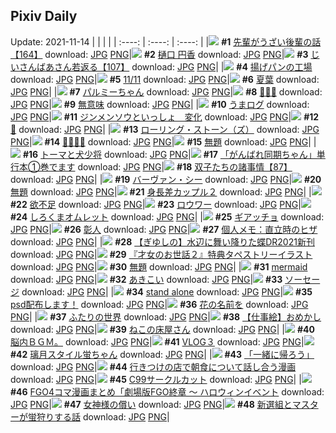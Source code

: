 ## Pixiv Daily
Update: 2021-11-14
|      |      |      |
| :----: | :----: | :----: |
|![](https://pixiv.microyu.workers.dev/c/240x480/img-master/img/2021/11/12/19/00/22/94084829_p0_master1200.jpg) **#1** [先輩がうざい後輩の話【164】](https://www.pixiv.net/artworks/94084829) download: [JPG](https://pixiv.microyu.workers.dev/img-original/img/2021/11/12/19/00/22/94084829_p0.jpg) [PNG](https://pixiv.microyu.workers.dev/img-original/img/2021/11/12/19/00/22/94084829_p0.png)|![](https://pixiv.microyu.workers.dev/c/240x480/img-master/img/2021/11/13/13/58/11/94071779_p0_master1200.jpg) **#2** [樋口 円香](https://www.pixiv.net/artworks/94071779) download: [JPG](https://pixiv.microyu.workers.dev/img-original/img/2021/11/13/13/58/11/94071779_p0.jpg) [PNG](https://pixiv.microyu.workers.dev/img-original/img/2021/11/13/13/58/11/94071779_p0.png)|![](https://pixiv.microyu.workers.dev/c/240x480/img-master/img/2021/11/13/10/52/36/94099674_p0_master1200.jpg) **#3** [じいさんばあさん若返る【107】](https://www.pixiv.net/artworks/94099674) download: [JPG](https://pixiv.microyu.workers.dev/img-original/img/2021/11/13/10/52/36/94099674_p0.jpg) [PNG](https://pixiv.microyu.workers.dev/img-original/img/2021/11/13/10/52/36/94099674_p0.png)|
|![](https://pixiv.microyu.workers.dev/c/240x480/img-master/img/2021/11/12/07/30/00/94077152_p0_master1200.jpg) **#4** [揚げパンの工場](https://www.pixiv.net/artworks/94077152) download: [JPG](https://pixiv.microyu.workers.dev/img-original/img/2021/11/12/07/30/00/94077152_p0.jpg) [PNG](https://pixiv.microyu.workers.dev/img-original/img/2021/11/12/07/30/00/94077152_p0.png)|![](https://pixiv.microyu.workers.dev/c/240x480/img-master/img/2021/11/12/00/00/08/94071793_p0_master1200.jpg) **#5** [11/11](https://www.pixiv.net/artworks/94071793) download: [JPG](https://pixiv.microyu.workers.dev/img-original/img/2021/11/12/00/00/08/94071793_p0.jpg) [PNG](https://pixiv.microyu.workers.dev/img-original/img/2021/11/12/00/00/08/94071793_p0.png)|![](https://pixiv.microyu.workers.dev/c/240x480/img-master/img/2021/11/12/00/00/07/94071783_p0_master1200.jpg) **#6** [夏葉](https://www.pixiv.net/artworks/94071783) download: [JPG](https://pixiv.microyu.workers.dev/img-original/img/2021/11/12/00/00/07/94071783_p0.jpg) [PNG](https://pixiv.microyu.workers.dev/img-original/img/2021/11/12/00/00/07/94071783_p0.png)|
|![](https://pixiv.microyu.workers.dev/c/240x480/img-master/img/2021/11/12/00/00/21/94071866_p0_master1200.jpg) **#7** [パルミーちゃん](https://www.pixiv.net/artworks/94071866) download: [JPG](https://pixiv.microyu.workers.dev/img-original/img/2021/11/12/00/00/21/94071866_p0.jpg) [PNG](https://pixiv.microyu.workers.dev/img-original/img/2021/11/12/00/00/21/94071866_p0.png)|![](https://pixiv.microyu.workers.dev/c/240x480/img-master/img/2021/11/12/00/00/08/94071795_p0_master1200.jpg) **#8** [🌸🌸🌸](https://www.pixiv.net/artworks/94071795) download: [JPG](https://pixiv.microyu.workers.dev/img-original/img/2021/11/12/00/00/08/94071795_p0.jpg) [PNG](https://pixiv.microyu.workers.dev/img-original/img/2021/11/12/00/00/08/94071795_p0.png)|![](https://pixiv.microyu.workers.dev/c/240x480/img-master/img/2021/11/12/19/13/46/94085087_p0_master1200.jpg) **#9** [無意味](https://www.pixiv.net/artworks/94085087) download: [JPG](https://pixiv.microyu.workers.dev/img-original/img/2021/11/12/19/13/46/94085087_p0.jpg) [PNG](https://pixiv.microyu.workers.dev/img-original/img/2021/11/12/19/13/46/94085087_p0.png)|
|![](https://pixiv.microyu.workers.dev/c/240x480/img-master/img/2021/11/13/00/11/17/94092432_p0_master1200.jpg) **#10** [うまログ](https://www.pixiv.net/artworks/94092432) download: [JPG](https://pixiv.microyu.workers.dev/img-original/img/2021/11/13/00/11/17/94092432_p0.jpg) [PNG](https://pixiv.microyu.workers.dev/img-original/img/2021/11/13/00/11/17/94092432_p0.png)|![](https://pixiv.microyu.workers.dev/c/240x480/img-master/img/2021/11/12/19/08/44/94084992_p0_master1200.jpg) **#11** [ジンメンソウといっしょ　変化](https://www.pixiv.net/artworks/94084992) download: [JPG](https://pixiv.microyu.workers.dev/img-original/img/2021/11/12/19/08/44/94084992_p0.jpg) [PNG](https://pixiv.microyu.workers.dev/img-original/img/2021/11/12/19/08/44/94084992_p0.png)|![](https://pixiv.microyu.workers.dev/c/240x480/img-master/img/2021/11/12/19/17/57/94085181_p0_master1200.jpg) **#12** [🎃](https://www.pixiv.net/artworks/94085181) download: [JPG](https://pixiv.microyu.workers.dev/img-original/img/2021/11/12/19/17/57/94085181_p0.jpg) [PNG](https://pixiv.microyu.workers.dev/img-original/img/2021/11/12/19/17/57/94085181_p0.png)|
|![](https://pixiv.microyu.workers.dev/c/240x480/img-master/img/2021/11/12/00/00/02/94071746_p0_master1200.jpg) **#13** [ローリング・ストーン（ズ）](https://www.pixiv.net/artworks/94071746) download: [JPG](https://pixiv.microyu.workers.dev/img-original/img/2021/11/12/00/00/02/94071746_p0.jpg) [PNG](https://pixiv.microyu.workers.dev/img-original/img/2021/11/12/00/00/02/94071746_p0.png)|![](https://pixiv.microyu.workers.dev/c/240x480/img-master/img/2021/11/13/00/03/00/94092164_p0_master1200.jpg) **#14** [🌸💗🎀💎](https://www.pixiv.net/artworks/94092164) download: [JPG](https://pixiv.microyu.workers.dev/img-original/img/2021/11/13/00/03/00/94092164_p0.jpg) [PNG](https://pixiv.microyu.workers.dev/img-original/img/2021/11/13/00/03/00/94092164_p0.png)|![](https://pixiv.microyu.workers.dev/c/240x480/img-master/img/2021/11/12/00/01/50/94071958_p0_master1200.jpg) **#15** [無題](https://www.pixiv.net/artworks/94071958) download: [JPG](https://pixiv.microyu.workers.dev/img-original/img/2021/11/12/00/01/50/94071958_p0.jpg) [PNG](https://pixiv.microyu.workers.dev/img-original/img/2021/11/12/00/01/50/94071958_p0.png)|
|![](https://pixiv.microyu.workers.dev/c/240x480/img-master/img/2021/11/12/00/00/03/94071762_p0_master1200.jpg) **#16** [トーマと犬少将](https://www.pixiv.net/artworks/94071762) download: [JPG](https://pixiv.microyu.workers.dev/img-original/img/2021/11/12/00/00/03/94071762_p0.jpg) [PNG](https://pixiv.microyu.workers.dev/img-original/img/2021/11/12/00/00/03/94071762_p0.png)|![](https://pixiv.microyu.workers.dev/c/240x480/img-master/img/2021/11/12/11/04/38/94078904_p0_master1200.jpg) **#17** [「がんばれ同期ちゃん」単行本①巻でます](https://www.pixiv.net/artworks/94078904) download: [JPG](https://pixiv.microyu.workers.dev/img-original/img/2021/11/12/11/04/38/94078904_p0.jpg) [PNG](https://pixiv.microyu.workers.dev/img-original/img/2021/11/12/11/04/38/94078904_p0.png)|![](https://pixiv.microyu.workers.dev/c/240x480/img-master/img/2021/11/13/12/37/39/94101161_p0_master1200.jpg) **#18** [双子たちの諸事情【87】](https://www.pixiv.net/artworks/94101161) download: [JPG](https://pixiv.microyu.workers.dev/img-original/img/2021/11/13/12/37/39/94101161_p0.jpg) [PNG](https://pixiv.microyu.workers.dev/img-original/img/2021/11/13/12/37/39/94101161_p0.png)|
|![](https://pixiv.microyu.workers.dev/c/240x480/img-master/img/2021/11/12/16/43/16/94082624_p0_master1200.jpg) **#19** [バーヴァン・シー](https://www.pixiv.net/artworks/94082624) download: [JPG](https://pixiv.microyu.workers.dev/img-original/img/2021/11/12/16/43/16/94082624_p0.jpg) [PNG](https://pixiv.microyu.workers.dev/img-original/img/2021/11/12/16/43/16/94082624_p0.png)|![](https://pixiv.microyu.workers.dev/c/240x480/img-master/img/2021/11/12/16/29/03/94082457_p0_master1200.jpg) **#20** [無題](https://www.pixiv.net/artworks/94082457) download: [JPG](https://pixiv.microyu.workers.dev/img-original/img/2021/11/12/16/29/03/94082457_p0.jpg) [PNG](https://pixiv.microyu.workers.dev/img-original/img/2021/11/12/16/29/03/94082457_p0.png)|![](https://pixiv.microyu.workers.dev/c/240x480/img-master/img/2021/11/12/19/06/51/94084965_p0_master1200.jpg) **#21** [身長差カップル２](https://www.pixiv.net/artworks/94084965) download: [JPG](https://pixiv.microyu.workers.dev/img-original/img/2021/11/12/19/06/51/94084965_p0.jpg) [PNG](https://pixiv.microyu.workers.dev/img-original/img/2021/11/12/19/06/51/94084965_p0.png)|
|![](https://pixiv.microyu.workers.dev/c/240x480/img-master/img/2021/11/13/07/30/01/94097567_p0_master1200.jpg) **#22** [欲不足](https://www.pixiv.net/artworks/94097567) download: [JPG](https://pixiv.microyu.workers.dev/img-original/img/2021/11/13/07/30/01/94097567_p0.jpg) [PNG](https://pixiv.microyu.workers.dev/img-original/img/2021/11/13/07/30/01/94097567_p0.png)|![](https://pixiv.microyu.workers.dev/c/240x480/img-master/img/2021/11/12/02/39/32/94074931_p0_master1200.jpg) **#23** [ロウワー](https://www.pixiv.net/artworks/94074931) download: [JPG](https://pixiv.microyu.workers.dev/img-original/img/2021/11/12/02/39/32/94074931_p0.jpg) [PNG](https://pixiv.microyu.workers.dev/img-original/img/2021/11/12/02/39/32/94074931_p0.png)|![](https://pixiv.microyu.workers.dev/c/240x480/img-master/img/2021/11/12/20/30/00/94086618_p0_master1200.jpg) **#24** [しろくまオムレット](https://www.pixiv.net/artworks/94086618) download: [JPG](https://pixiv.microyu.workers.dev/img-original/img/2021/11/12/20/30/00/94086618_p0.jpg) [PNG](https://pixiv.microyu.workers.dev/img-original/img/2021/11/12/20/30/00/94086618_p0.png)|
|![](https://pixiv.microyu.workers.dev/c/240x480/img-master/img/2021/11/13/00/00/01/94091863_p0_master1200.jpg) **#25** [ギアッチョ](https://www.pixiv.net/artworks/94091863) download: [JPG](https://pixiv.microyu.workers.dev/img-original/img/2021/11/13/00/00/01/94091863_p0.jpg) [PNG](https://pixiv.microyu.workers.dev/img-original/img/2021/11/13/00/00/01/94091863_p0.png)|![](https://pixiv.microyu.workers.dev/c/240x480/img-master/img/2021/11/12/20/43/17/94086895_p0_master1200.jpg) **#26** [彰人](https://www.pixiv.net/artworks/94086895) download: [JPG](https://pixiv.microyu.workers.dev/img-original/img/2021/11/12/20/43/17/94086895_p0.jpg) [PNG](https://pixiv.microyu.workers.dev/img-original/img/2021/11/12/20/43/17/94086895_p0.png)|![](https://pixiv.microyu.workers.dev/c/240x480/img-master/img/2021/11/12/09/00/01/94077881_p0_master1200.jpg) **#27** [個人メモ：直立時のヒザ](https://www.pixiv.net/artworks/94077881) download: [JPG](https://pixiv.microyu.workers.dev/img-original/img/2021/11/12/09/00/01/94077881_p0.jpg) [PNG](https://pixiv.microyu.workers.dev/img-original/img/2021/11/12/09/00/01/94077881_p0.png)|
|![](https://pixiv.microyu.workers.dev/c/240x480/img-master/img/2021/11/12/18/01/02/94083815_p0_master1200.jpg) **#28** [【ぎゆしの】水辺に舞い降りた蝶DR2021新刊](https://www.pixiv.net/artworks/94083815) download: [JPG](https://pixiv.microyu.workers.dev/img-original/img/2021/11/12/18/01/02/94083815_p0.jpg) [PNG](https://pixiv.microyu.workers.dev/img-original/img/2021/11/12/18/01/02/94083815_p0.png)|![](https://pixiv.microyu.workers.dev/c/240x480/img-master/img/2021/11/12/00/00/05/94071776_p0_master1200.jpg) **#29** [『才女のお世話２』特典タペストリーイラスト](https://www.pixiv.net/artworks/94071776) download: [JPG](https://pixiv.microyu.workers.dev/img-original/img/2021/11/12/00/00/05/94071776_p0.jpg) [PNG](https://pixiv.microyu.workers.dev/img-original/img/2021/11/12/00/00/05/94071776_p0.png)|![](https://pixiv.microyu.workers.dev/c/240x480/img-master/img/2021/11/12/21/30/43/94088046_p0_master1200.jpg) **#30** [無題](https://www.pixiv.net/artworks/94088046) download: [JPG](https://pixiv.microyu.workers.dev/img-original/img/2021/11/12/21/30/43/94088046_p0.jpg) [PNG](https://pixiv.microyu.workers.dev/img-original/img/2021/11/12/21/30/43/94088046_p0.png)|
|![](https://pixiv.microyu.workers.dev/c/240x480/img-master/img/2021/11/12/00/00/13/94071836_p0_master1200.jpg) **#31** [mermaid](https://www.pixiv.net/artworks/94071836) download: [JPG](https://pixiv.microyu.workers.dev/img-original/img/2021/11/12/00/00/13/94071836_p0.jpg) [PNG](https://pixiv.microyu.workers.dev/img-original/img/2021/11/12/00/00/13/94071836_p0.png)|![](https://pixiv.microyu.workers.dev/c/240x480/img-master/img/2021/11/12/00/10/32/94072240_p0_master1200.jpg) **#32** [あきこい](https://www.pixiv.net/artworks/94072240) download: [JPG](https://pixiv.microyu.workers.dev/img-original/img/2021/11/12/00/10/32/94072240_p0.jpg) [PNG](https://pixiv.microyu.workers.dev/img-original/img/2021/11/12/00/10/32/94072240_p0.png)|![](https://pixiv.microyu.workers.dev/c/240x480/img-master/img/2021/11/13/20/30/00/94109397_p0_master1200.jpg) **#33** [ソーセージ](https://www.pixiv.net/artworks/94109397) download: [JPG](https://pixiv.microyu.workers.dev/img-original/img/2021/11/13/20/30/00/94109397_p0.jpg) [PNG](https://pixiv.microyu.workers.dev/img-original/img/2021/11/13/20/30/00/94109397_p0.png)|
|![](https://pixiv.microyu.workers.dev/c/240x480/img-master/img/2021/11/13/00/00/03/94091879_p0_master1200.jpg) **#34** [stand alone](https://www.pixiv.net/artworks/94091879) download: [JPG](https://pixiv.microyu.workers.dev/img-original/img/2021/11/13/00/00/03/94091879_p0.jpg) [PNG](https://pixiv.microyu.workers.dev/img-original/img/2021/11/13/00/00/03/94091879_p0.png)|![](https://pixiv.microyu.workers.dev/c/240x480/img-master/img/2021/11/12/02/37/28/94074902_p0_master1200.jpg) **#35** [psd配布します！](https://www.pixiv.net/artworks/94074902) download: [JPG](https://pixiv.microyu.workers.dev/img-original/img/2021/11/12/02/37/28/94074902_p0.jpg) [PNG](https://pixiv.microyu.workers.dev/img-original/img/2021/11/12/02/37/28/94074902_p0.png)|![](https://pixiv.microyu.workers.dev/c/240x480/img-master/img/2021/11/13/16/02/03/94104192_p0_master1200.jpg) **#36** [花の名前を](https://www.pixiv.net/artworks/94104192) download: [JPG](https://pixiv.microyu.workers.dev/img-original/img/2021/11/13/16/02/03/94104192_p0.jpg) [PNG](https://pixiv.microyu.workers.dev/img-original/img/2021/11/13/16/02/03/94104192_p0.png)|
|![](https://pixiv.microyu.workers.dev/c/240x480/img-master/img/2021/11/12/02/34/27/94074872_p0_master1200.jpg) **#37** [ふたりの世界](https://www.pixiv.net/artworks/94074872) download: [JPG](https://pixiv.microyu.workers.dev/img-original/img/2021/11/12/02/34/27/94074872_p0.jpg) [PNG](https://pixiv.microyu.workers.dev/img-original/img/2021/11/12/02/34/27/94074872_p0.png)|![](https://pixiv.microyu.workers.dev/c/240x480/img-master/img/2021/11/12/00/05/06/94072074_p0_master1200.jpg) **#38** [【仕事絵】おめかし](https://www.pixiv.net/artworks/94072074) download: [JPG](https://pixiv.microyu.workers.dev/img-original/img/2021/11/12/00/05/06/94072074_p0.jpg) [PNG](https://pixiv.microyu.workers.dev/img-original/img/2021/11/12/00/05/06/94072074_p0.png)|![](https://pixiv.microyu.workers.dev/c/240x480/img-master/img/2021/11/13/19/44/55/94108338_p0_master1200.jpg) **#39** [ねこの床屋さん](https://www.pixiv.net/artworks/94108338) download: [JPG](https://pixiv.microyu.workers.dev/img-original/img/2021/11/13/19/44/55/94108338_p0.jpg) [PNG](https://pixiv.microyu.workers.dev/img-original/img/2021/11/13/19/44/55/94108338_p0.png)|
|![](https://pixiv.microyu.workers.dev/c/240x480/img-master/img/2021/11/12/14/06/27/94080804_p0_master1200.jpg) **#40** [脳内ＢＧＭ。](https://www.pixiv.net/artworks/94080804) download: [JPG](https://pixiv.microyu.workers.dev/img-original/img/2021/11/12/14/06/27/94080804_p0.jpg) [PNG](https://pixiv.microyu.workers.dev/img-original/img/2021/11/12/14/06/27/94080804_p0.png)|![](https://pixiv.microyu.workers.dev/c/240x480/img-master/img/2021/11/12/21/11/52/94087563_p0_master1200.jpg) **#41** [VLOG３](https://www.pixiv.net/artworks/94087563) download: [JPG](https://pixiv.microyu.workers.dev/img-original/img/2021/11/12/21/11/52/94087563_p0.jpg) [PNG](https://pixiv.microyu.workers.dev/img-original/img/2021/11/12/21/11/52/94087563_p0.png)|![](https://pixiv.microyu.workers.dev/c/240x480/img-master/img/2021/11/12/18/15/08/94084070_p0_master1200.jpg) **#42** [璃月スタイル蛍ちゃん](https://www.pixiv.net/artworks/94084070) download: [JPG](https://pixiv.microyu.workers.dev/img-original/img/2021/11/12/18/15/08/94084070_p0.jpg) [PNG](https://pixiv.microyu.workers.dev/img-original/img/2021/11/12/18/15/08/94084070_p0.png)|
|![](https://pixiv.microyu.workers.dev/c/240x480/img-master/img/2021/11/12/02/41/08/94074948_p0_master1200.jpg) **#43** [「一緒に帰ろう」](https://www.pixiv.net/artworks/94074948) download: [JPG](https://pixiv.microyu.workers.dev/img-original/img/2021/11/12/02/41/08/94074948_p0.jpg) [PNG](https://pixiv.microyu.workers.dev/img-original/img/2021/11/12/02/41/08/94074948_p0.png)|![](https://pixiv.microyu.workers.dev/c/240x480/img-master/img/2021/11/12/00/02/14/94071976_p0_master1200.jpg) **#44** [行きつけの店で朝食について話し合う漫画](https://www.pixiv.net/artworks/94071976) download: [JPG](https://pixiv.microyu.workers.dev/img-original/img/2021/11/12/00/02/14/94071976_p0.jpg) [PNG](https://pixiv.microyu.workers.dev/img-original/img/2021/11/12/00/02/14/94071976_p0.png)|![](https://pixiv.microyu.workers.dev/c/240x480/img-master/img/2021/11/12/19/04/32/94084919_p0_master1200.jpg) **#45** [C99サークルカット](https://www.pixiv.net/artworks/94084919) download: [JPG](https://pixiv.microyu.workers.dev/img-original/img/2021/11/12/19/04/32/94084919_p0.jpg) [PNG](https://pixiv.microyu.workers.dev/img-original/img/2021/11/12/19/04/32/94084919_p0.png)|
|![](https://pixiv.microyu.workers.dev/c/240x480/img-master/img/2021/11/12/21/44/38/94088344_p0_master1200.jpg) **#46** [FGO4コマ漫画まとめ「劇場版FGO終章 ～ ハロウィンイベント](https://www.pixiv.net/artworks/94088344) download: [JPG](https://pixiv.microyu.workers.dev/img-original/img/2021/11/12/21/44/38/94088344_p0.jpg) [PNG](https://pixiv.microyu.workers.dev/img-original/img/2021/11/12/21/44/38/94088344_p0.png)|![](https://pixiv.microyu.workers.dev/c/240x480/img-master/img/2021/11/12/00/04/23/94072046_p0_master1200.jpg) **#47** [女神様の償い](https://www.pixiv.net/artworks/94072046) download: [JPG](https://pixiv.microyu.workers.dev/img-original/img/2021/11/12/00/04/23/94072046_p0.jpg) [PNG](https://pixiv.microyu.workers.dev/img-original/img/2021/11/12/00/04/23/94072046_p0.png)|![](https://pixiv.microyu.workers.dev/c/240x480/img-master/img/2021/11/12/00/00/21/94071861_p0_master1200.jpg) **#48** [新選組とマスターが蛍狩りする話](https://www.pixiv.net/artworks/94071861) download: [JPG](https://pixiv.microyu.workers.dev/img-original/img/2021/11/12/00/00/21/94071861_p0.jpg) [PNG](https://pixiv.microyu.workers.dev/img-original/img/2021/11/12/00/00/21/94071861_p0.png)|
